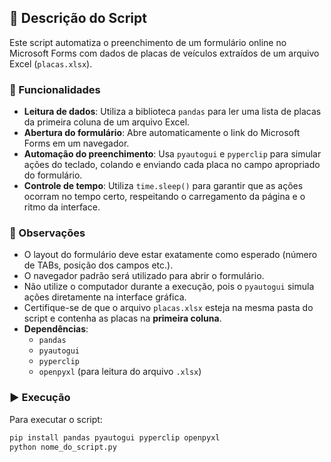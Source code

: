 ## 🧾 Descrição do Script

Este script automatiza o preenchimento de um formulário online no Microsoft Forms com dados de placas de veículos extraídos de um arquivo Excel (`placas.xlsx`).

### 🔧 Funcionalidades

- **Leitura de dados**: Utiliza a biblioteca `pandas` para ler uma lista de placas da primeira coluna de um arquivo Excel.
- **Abertura do formulário**: Abre automaticamente o link do Microsoft Forms em um navegador.
- **Automação do preenchimento**: Usa `pyautogui` e `pyperclip` para simular ações do teclado, colando e enviando cada placa no campo apropriado do formulário.
- **Controle de tempo**: Utiliza `time.sleep()` para garantir que as ações ocorram no tempo certo, respeitando o carregamento da página e o ritmo da interface.

### 📌 Observações

- O layout do formulário deve estar exatamente como esperado (número de TABs, posição dos campos etc.).
- O navegador padrão será utilizado para abrir o formulário.
- Não utilize o computador durante a execução, pois o `pyautogui` simula ações diretamente na interface gráfica.
- Certifique-se de que o arquivo `placas.xlsx` esteja na mesma pasta do script e contenha as placas na **primeira coluna**.
- **Dependências**:
  - `pandas`
  - `pyautogui`
  - `pyperclip`
  - `openpyxl` (para leitura do arquivo `.xlsx`)

### ▶️ Execução

Para executar o script:

```bash
pip install pandas pyautogui pyperclip openpyxl
python nome_do_script.py

